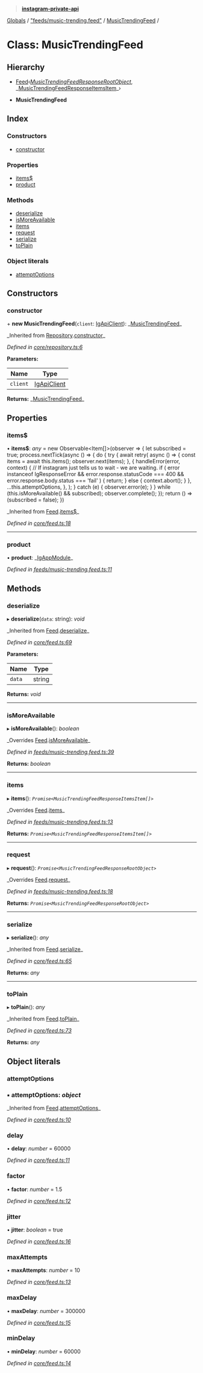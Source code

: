 > **[instagram-private-api](../README.md)**

[Globals](../README.md) / ["feeds/music-trending.feed"](../modules/_feeds_music_trending_feed_.md) / [MusicTrendingFeed](_feeds_music_trending_feed_.musictrendingfeed.md) /

# Class: MusicTrendingFeed

## Hierarchy

- [Feed](_core_feed_.feed.md)‹_[MusicTrendingFeedResponseRootObject](../interfaces/\_responses_music_trending_feed_response_.musictrendingfeedresponserootobject.md)_, _[MusicTrendingFeedResponseItemsItem](../interfaces/_responses_music_trending_feed_response_.musictrendingfeedresponseitemsitem.md)\_›

- **MusicTrendingFeed**

## Index

### Constructors

- [constructor](_feeds_music_trending_feed_.musictrendingfeed.md#constructor)

### Properties

- [items\$](_feeds_music_trending_feed_.musictrendingfeed.md#items$)
- [product](_feeds_music_trending_feed_.musictrendingfeed.md#product)

### Methods

- [deserialize](_feeds_music_trending_feed_.musictrendingfeed.md#deserialize)
- [isMoreAvailable](_feeds_music_trending_feed_.musictrendingfeed.md#ismoreavailable)
- [items](_feeds_music_trending_feed_.musictrendingfeed.md#items)
- [request](_feeds_music_trending_feed_.musictrendingfeed.md#request)
- [serialize](_feeds_music_trending_feed_.musictrendingfeed.md#serialize)
- [toPlain](_feeds_music_trending_feed_.musictrendingfeed.md#toplain)

### Object literals

- [attemptOptions](_feeds_music_trending_feed_.musictrendingfeed.md#attemptoptions)

## Constructors

### constructor

\+ **new MusicTrendingFeed**(`client`: [IgApiClient](_core_client_.igapiclient.md)): _[MusicTrendingFeed](\_feeds_music_trending_feed_.musictrendingfeed.md)\_

_Inherited from [Repository](\_core_repository_.repository.md).[constructor](_core_repository_.repository.md#constructor)\_

_Defined in [core/repository.ts:6](https://github.com/realinstadude/instagram-private-api/blob/4ae8fec/src/core/repository.ts#L6)_

**Parameters:**

| Name     | Type                                        |
| -------- | ------------------------------------------- |
| `client` | [IgApiClient](_core_client_.igapiclient.md) |

**Returns:** _[MusicTrendingFeed](\_feeds_music_trending_feed_.musictrendingfeed.md)\_

## Properties

### items\$

• **items\$**: _any_ = new Observable<Item[]>(observer => {
let subscribed = true;
process.nextTick(async () => {
do {
try {
await retry(
async () => {
const items = await this.items();
observer.next(items);
},
{
handleError(error, context) {
// If instagram just tells us to wait - we are waiting.
if (
error instanceof IgResponseError &&
error.response.statusCode === 400 &&
error.response.body.status === 'fail'
) {
return;
} else {
context.abort();
}
},
...this.attemptOptions,
},
);
} catch (e) {
observer.error(e);
}
} while (this.isMoreAvailable() && subscribed);
observer.complete();
});
return () => (subscribed = false);
})

_Inherited from [Feed](\_core_feed_.feed.md).[items\$](_core_feed_.feed.md#items$)\_

_Defined in [core/feed.ts:18](https://github.com/realinstadude/instagram-private-api/blob/4ae8fec/src/core/feed.ts#L18)_

---

### product

• **product**: _[IgAppModule](../modules/\_types_common_types_.md#igappmodule)\_

_Defined in [feeds/music-trending.feed.ts:11](https://github.com/realinstadude/instagram-private-api/blob/4ae8fec/src/feeds/music-trending.feed.ts#L11)_

## Methods

### deserialize

▸ **deserialize**(`data`: string): _void_

_Inherited from [Feed](\_core_feed_.feed.md).[deserialize](_core_feed_.feed.md#deserialize)\_

_Defined in [core/feed.ts:69](https://github.com/realinstadude/instagram-private-api/blob/4ae8fec/src/core/feed.ts#L69)_

**Parameters:**

| Name   | Type   |
| ------ | ------ |
| `data` | string |

**Returns:** _void_

---

### isMoreAvailable

▸ **isMoreAvailable**(): _boolean_

_Overrides [Feed](\_core_feed_.feed.md).[isMoreAvailable](_core_feed_.feed.md#ismoreavailable)\_

_Defined in [feeds/music-trending.feed.ts:39](https://github.com/realinstadude/instagram-private-api/blob/4ae8fec/src/feeds/music-trending.feed.ts#L39)_

**Returns:** _boolean_

---

### items

▸ **items**(): _`Promise<MusicTrendingFeedResponseItemsItem[]>`_

_Overrides [Feed](\_core_feed_.feed.md).[items](_core_feed_.feed.md#abstract-items)\_

_Defined in [feeds/music-trending.feed.ts:13](https://github.com/realinstadude/instagram-private-api/blob/4ae8fec/src/feeds/music-trending.feed.ts#L13)_

**Returns:** _`Promise<MusicTrendingFeedResponseItemsItem[]>`_

---

### request

▸ **request**(): _`Promise<MusicTrendingFeedResponseRootObject>`_

_Overrides [Feed](\_core_feed_.feed.md).[request](_core_feed_.feed.md#abstract-request)\_

_Defined in [feeds/music-trending.feed.ts:18](https://github.com/realinstadude/instagram-private-api/blob/4ae8fec/src/feeds/music-trending.feed.ts#L18)_

**Returns:** _`Promise<MusicTrendingFeedResponseRootObject>`_

---

### serialize

▸ **serialize**(): _any_

_Inherited from [Feed](\_core_feed_.feed.md).[serialize](_core_feed_.feed.md#serialize)\_

_Defined in [core/feed.ts:65](https://github.com/realinstadude/instagram-private-api/blob/4ae8fec/src/core/feed.ts#L65)_

**Returns:** _any_

---

### toPlain

▸ **toPlain**(): _any_

_Inherited from [Feed](\_core_feed_.feed.md).[toPlain](_core_feed_.feed.md#toplain)\_

_Defined in [core/feed.ts:73](https://github.com/realinstadude/instagram-private-api/blob/4ae8fec/src/core/feed.ts#L73)_

**Returns:** _any_

## Object literals

### attemptOptions

### ▪ **attemptOptions**: _object_

_Inherited from [Feed](\_core_feed_.feed.md).[attemptOptions](_core_feed_.feed.md#attemptoptions)\_

_Defined in [core/feed.ts:10](https://github.com/realinstadude/instagram-private-api/blob/4ae8fec/src/core/feed.ts#L10)_

### delay

• **delay**: _number_ = 60000

_Defined in [core/feed.ts:11](https://github.com/realinstadude/instagram-private-api/blob/4ae8fec/src/core/feed.ts#L11)_

### factor

• **factor**: _number_ = 1.5

_Defined in [core/feed.ts:12](https://github.com/realinstadude/instagram-private-api/blob/4ae8fec/src/core/feed.ts#L12)_

### jitter

• **jitter**: _boolean_ = true

_Defined in [core/feed.ts:16](https://github.com/realinstadude/instagram-private-api/blob/4ae8fec/src/core/feed.ts#L16)_

### maxAttempts

• **maxAttempts**: _number_ = 10

_Defined in [core/feed.ts:13](https://github.com/realinstadude/instagram-private-api/blob/4ae8fec/src/core/feed.ts#L13)_

### maxDelay

• **maxDelay**: _number_ = 300000

_Defined in [core/feed.ts:15](https://github.com/realinstadude/instagram-private-api/blob/4ae8fec/src/core/feed.ts#L15)_

### minDelay

• **minDelay**: _number_ = 60000

_Defined in [core/feed.ts:14](https://github.com/realinstadude/instagram-private-api/blob/4ae8fec/src/core/feed.ts#L14)_
